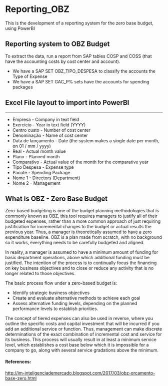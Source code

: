 # Reporting_OBZ

This is the development of a reporting system for the zero base budget, using PowerBI

## Reporting system to OBZ Budget

To extract the data, run a report from SAP tables COSP and COSS (that have the accounting costs
by cost center and account).

- We have a SAP SET OBZ_TIPO_DESPESA to classify the accounts the Type of Expense
- We have a SAP SET GAC_P% sets have the accounts for spending packages

## Excel File layout to import into PowerBI
-----------------------------------------------
- Empresa				      - Company in text field
- Exercício			      - Year in text field (YYYY)
- Centro custo        - Number of cost center
- Denominação         - Name of cost center
- Data de lançamento  - Date (the system makes a single date per month, on 01 / mm / yyyy)
- Real           		  - Actual month value
- Plano          		  - Planned month
- Comparativo    		  - Actual value of the month for the comparative year
- Tipo Despesa        - Expense type
- Pacote              - Spending Package
- Nome 1         		  - Directors (Department)
- Nome 2         		  - Management


## What is OBZ - Zero Base Budget

Zero-based budgeting is one of the budget planning methodologies that is commonly known as OBZ, this tool requires managers to justify all of their budgeted expenses, rather than a more common approach of just requiring justification for incremental changes to the budget or actual results the previous year. Thus, a manager is theoretically assumed to have a zero expenditure baseline. OBZ is a plan made from scratch, with no background so it works, everything needs to be carefully budgeted and aligned.

In reality, a manager is assumed to have a minimum amount of funding for basic department operations, above which additional funding must be justified. The intention of the process is to continually focus the financing on key business objectives and to close or reduce any activity that is no longer related to those objectives.

The basic process flow under a zero-based budget is:

- Identify strategic business objectives
- Create and evaluate alternative methods to achieve each goal
- Assess alternative funding levels, depending on the planned performance levels to establish priorities.

The concept of tiered expenses can also be used in reverse, where you outline the specific costs and capital investment that will be incurred if you add an additional service or function. Thus, management can make discrete determinations of the exact combination of incremental cost and service for its business. This process will usually result in at least a minimum service level, which establishes a cost base below which it is impossible for a company to go, along with several service gradations above the minimum.

#### References:

http://im-inteligenciademercado.blogspot.com/2017/03/obz-orcamento-base-zero.html
